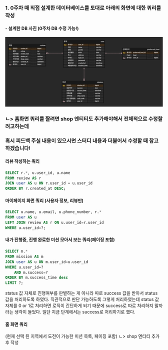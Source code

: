 ### 1. 0주차 때 **직접 설계한** 데이터베이스를 토대로 아래의 화면에 대한 쿼리를 작성
#### - 설계한 DB 사진 (0주차 DB 수정 가능!)
![image.png](Week01/image.png)
### ㄴ> 홈화면 쿼리를 짤려면 shop 엔티티도 추가해야해서 전체적으로 수정할려고하는데 
### 혹시 피드백 주실 내용이 있으시면 스터디 내용과 더불어서 수정할 때 참고하겠습니다!

#### 리뷰 작성하는 쿼리
```sql
SELECT r.*, u.user_id, u.name
FROM review AS r
JOIN user AS u ON r.user_id = u.user_id
ORDER BY r.created_at DESC;
```

#### 마이페이지 화면 쿼리 (사용자 정보, 리뷰만)
```sql
SELECT u.name, u.email, u.phone_number, r.*
FROM user AS u
LEFT JOIN review AS r ON u.user_id=r.user_id
WHERE u.user_id=?;
```

#### 내가 진행중, 진행 완료한 미션 모아서 보는 쿼리(페이징 포함)
```sql
SELECT m.*
FROM mission AS m
JOIN user AS u ON m.user_id=u.user_id
WHERE u.user_id=?
	AND m.success=?
ORDER BY m.success_time desc
LIMIT ?;
```
 status 값 자체로 진행여부를 판별하는 게 아니라 따로 success 값을 받아서 status 값을 처리하도록 하였다. 
 직관적으로 판단 가능하도록 그렇게 처리하였는데 status 값 자체를 0 or 1로 처리하면 로직이 간단하게 되기 때문에 
 success로 따로 처리하지 말까 라는 생각이 들었다. 일단 지금 단계에서는 success로 처리하기로 했다.

#### 홈 화면 쿼리
(현재 선택 된 지역에서 도전이 가능한 미션 목록, 페이징 포함)
ㄴ> shop 엔티티 추가 후 작성

